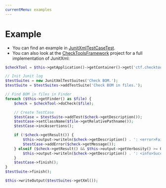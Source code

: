 ```yaml
---
currentMenu: examples
---
```


# Example
* You can find an example in [JunitXmlTestCaseTest](https://github.com/llaumgui/JunitXml/blob/main/tests/JunitXmlTestCaseTest.php).
* You can also look at the [CheckToolsFramework](https://github.com/llaumgui/CheckToolsFramework) project for a full implementation of JunitXml:

```php
$checkTool = $this->getApplication()->getContainer()->get('ctf.checktool_bom');

// Init Junit log
$testSuites = new JunitXmlTestSuites('Check BOM.');
$testSuite = $testSuites->addTestSuite('Check BOM in files.');

// Find BOM in files in Finder
foreach ($this->getFinder() as $file) {
    $check = $checkTool->doCheck($file);

    // Create TestCase
    $testCase = $testSuite->addTest($check->getDescription());
    $testCase->setClassName($file->getRelativePathname());
    $testCase->incAssertions();

    if (!$check->getResult()) {
        $this->output->writeln($check->getDescription() . ': <error>Failed</error>');
        $testCase->addError($check->getMessage());
    } elseif ($check->getResult() && $this->output->getVerbosity() >= OutputInterface::VERBOSITY_VERBOSE) {
        $this->output->writeln($check->getDescription() . ': <info>Succeeded</info>');
    }
    $testCase->finish();
}
$testSuite->finish();

$this->writeOutput($testSuites->getXml());
```